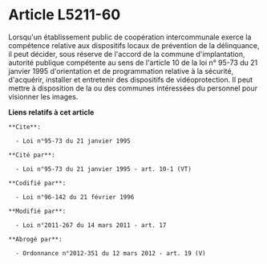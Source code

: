 # Article L5211-60

Lorsqu'un établissement public de coopération intercommunale exerce la compétence relative aux dispositifs locaux de
prévention de la délinquance, il peut décider, sous réserve de l'accord de la commune d'implantation, autorité publique
compétente au sens de l'article 10 de la loi n° 95-73 du 21 janvier 1995 d'orientation et de programmation relative à la
sécurité, d'acquérir, installer et entretenir des dispositifs de vidéoprotection. Il peut mettre à disposition de la ou des
communes intéressées du personnel pour visionner les images.

**Liens relatifs à cet article**

	**Cite**:

	  - Loi n°95-73 du 21 janvier 1995

	**Cité par**:

	  - Loi n°95-73 du 21 janvier 1995 - art. 10-1 (VT)

	**Codifié par**:

	  - Loi n°96-142 du 21 février 1996

	**Modifié par**:

	  - Loi n°2011-267 du 14 mars 2011 - art. 17

	**Abrogé par**:

	  - Ordonnance n°2012-351 du 12 mars 2012 - art. 19 (V)
